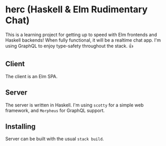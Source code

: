 # herc (Haskell & Elm Rudimentary Chat)

This is a learning project for getting up to speed with Elm frontends and Haskell backends! When fully functional, it will be a realtime chat app. I'm using GraphQL to enjoy type-safety throughout the stack. 👍

## Client

The client is an Elm SPA.

## Server

The server is written in Haskell. I'm using `scotty` for a simple web framework, and `Morpheus` for GraphQL support.

## Installing

Server can be built with the usual `stack build`.
